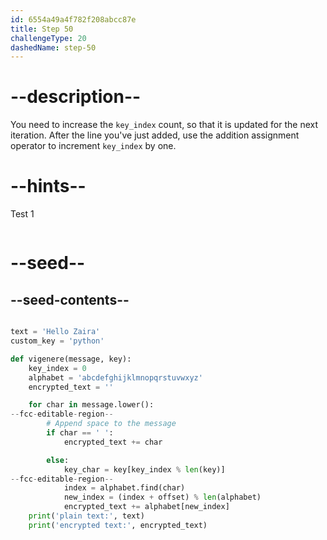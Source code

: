 ```yaml
---
id: 6554a49a4f782f208abcc87e
title: Step 50
challengeType: 20
dashedName: step-50
---
```


# --description--

You need to increase the `key_index` count, so that it is updated for the next iteration.
After the line you've just added, use the addition assignment operator to increment `key_index` by one.

# --hints--

Test 1

```js

```

# --seed--

## --seed-contents--

```py

text = 'Hello Zaira'
custom_key = 'python'

def vigenere(message, key):
    key_index = 0
    alphabet = 'abcdefghijklmnopqrstuvwxyz'
    encrypted_text = ''

    for char in message.lower():
--fcc-editable-region--
        # Append space to the message
        if char == ' ':
            encrypted_text += char

        else:
            key_char = key[key_index % len(key)]
--fcc-editable-region--
            index = alphabet.find(char)    
            new_index = (index + offset) % len(alphabet)
            encrypted_text += alphabet[new_index]
    print('plain text:', text)
    print('encrypted text:', encrypted_text)

```
